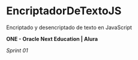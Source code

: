 # EncriptadorDeTextoJS
Encriptado y desencriptado de texto en JavaScript

**ONE - Oracle Next Education | Alura**

*Sprint 01*


